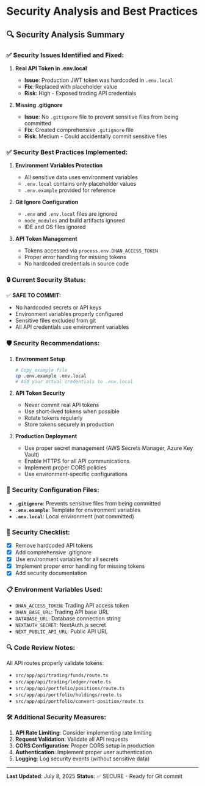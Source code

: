 # Security Analysis and Best Practices

## 🔍 Security Analysis Summary

### ✅ **Security Issues Identified and Fixed:**

1. **Real API Token in .env.local**
   - **Issue**: Production JWT token was hardcoded in `.env.local`
   - **Fix**: Replaced with placeholder value
   - **Risk**: High - Exposed trading API credentials

2. **Missing .gitignore**
   - **Issue**: No `.gitignore` file to prevent sensitive files from being committed
   - **Fix**: Created comprehensive `.gitignore` file
   - **Risk**: Medium - Could accidentally commit sensitive files

### ✅ **Security Best Practices Implemented:**

1. **Environment Variables Protection**
   - All sensitive data uses environment variables
   - `.env.local` contains only placeholder values
   - `.env.example` provided for reference

2. **Git Ignore Configuration**
   - `.env` and `.env.local` files are ignored
   - `node_modules` and build artifacts ignored
   - IDE and OS files ignored

3. **API Token Management**
   - Tokens accessed via `process.env.DHAN_ACCESS_TOKEN`
   - Proper error handling for missing tokens
   - No hardcoded credentials in source code

### 🔒 **Current Security Status:**

✅ **SAFE TO COMMIT:**
- No hardcoded secrets or API keys
- Environment variables properly configured
- Sensitive files excluded from git
- All API credentials use environment variables

### 🛡️ **Security Recommendations:**

1. **Environment Setup**
   ```bash
   # Copy example file
   cp .env.example .env.local
   # Add your actual credentials to .env.local
   ```

2. **API Token Security**
   - Never commit real API tokens
   - Use short-lived tokens when possible
   - Rotate tokens regularly
   - Store tokens securely in production

3. **Production Deployment**
   - Use proper secret management (AWS Secrets Manager, Azure Key Vault)
   - Enable HTTPS for all API communications
   - Implement proper CORS policies
   - Use environment-specific configurations

### 🔧 **Security Configuration Files:**

- **`.gitignore`**: Prevents sensitive files from being committed
- **`.env.example`**: Template for environment variables
- **`.env.local`**: Local environment (not committed)

### 🚨 **Security Checklist:**

- [x] Remove hardcoded API tokens
- [x] Add comprehensive .gitignore
- [x] Use environment variables for all secrets
- [x] Implement proper error handling for missing tokens
- [x] Add security documentation

### 📋 **Environment Variables Used:**

- `DHAN_ACCESS_TOKEN`: Trading API access token
- `DHAN_BASE_URL`: Trading API base URL
- `DATABASE_URL`: Database connection string
- `NEXTAUTH_SECRET`: NextAuth.js secret
- `NEXT_PUBLIC_API_URL`: Public API URL

### 🔍 **Code Review Notes:**

All API routes properly validate tokens:
- `src/app/api/trading/funds/route.ts`
- `src/app/api/trading/ledger/route.ts`
- `src/app/api/portfolio/positions/route.ts`
- `src/app/api/portfolio/holdings/route.ts`
- `src/app/api/portfolio/convert-position/route.ts`

### 🛠️ **Additional Security Measures:**

1. **API Rate Limiting**: Consider implementing rate limiting
2. **Request Validation**: Validate all API requests
3. **CORS Configuration**: Proper CORS setup in production
4. **Authentication**: Implement proper user authentication
5. **Logging**: Log security events (without sensitive data)

---

**Last Updated**: July 8, 2025
**Status**: ✅ SECURE - Ready for Git commit
